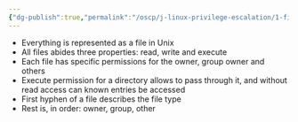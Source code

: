 ```yaml
---
{"dg-publish":true,"permalink":"/oscp/j-linux-privilege-escalation/1-files-and-user-privileges/","updated":"2024-01-05T11:36:11.261+01:00"}
---
```


- Everything is represented as a file in Unix
- All files abides three properties: read, write and execute
- Each file has specific permissions for the owner, group owner and others
- Execute permission for a directory allows to pass through it, and without read access can known entries be accessed
- First hyphen of a file describes the file type
- Rest is, in order: owner, group, other